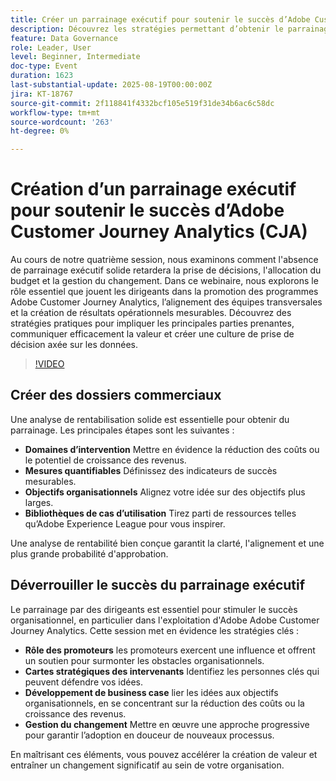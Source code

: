 ```yaml
---
title: Créer un parrainage exécutif pour soutenir le succès d’Adobe Customer Journey Analytics
description: Découvrez les stratégies permettant d’obtenir le parrainage des dirigeants pour réussir Adobe Customer Journey Analytics. Favorisez l’alignement, sécurisez les budgets et encouragez la prise de décisions axée sur les données.
feature: Data Governance
role: Leader, User
level: Beginner, Intermediate
doc-type: Event
duration: 1623
last-substantial-update: 2025-08-19T00:00:00Z
jira: KT-18767
source-git-commit: 2f118841f4332bcf105e519f31de34b6ac6c58dc
workflow-type: tm+mt
source-wordcount: '263'
ht-degree: 0%

---
```



# Création d’un parrainage exécutif pour soutenir le succès d’Adobe Customer Journey Analytics (CJA)

Au cours de notre quatrième session, nous examinons comment l&#39;absence de parrainage exécutif solide retardera la prise de décisions, l&#39;allocation du budget et la gestion du changement. Dans ce webinaire, nous explorons le rôle essentiel que jouent les dirigeants dans la promotion des programmes Adobe Customer Journey Analytics, l’alignement des équipes transversales et la création de résultats opérationnels mesurables. Découvrez des stratégies pratiques pour impliquer les principales parties prenantes, communiquer efficacement la valeur et créer une culture de prise de décision axée sur les données.

>[!VIDEO](https://video.tv.adobe.com/v/3470856/?learn=on&enablevpops&captions=fre_fr)

## Créer des dossiers commerciaux

Une analyse de rentabilisation solide est essentielle pour obtenir du parrainage. Les principales étapes sont les suivantes :

* **Domaines d’intervention** Mettre en évidence la réduction des coûts ou le potentiel de croissance des revenus.
* **Mesures quantifiables** Définissez des indicateurs de succès mesurables.
* **Objectifs organisationnels** Alignez votre idée sur des objectifs plus larges.
* **Bibliothèques de cas d’utilisation** Tirez parti de ressources telles qu’Adobe Experience League pour vous inspirer.

Une analyse de rentabilité bien conçue garantit la clarté, l&#39;alignement et une plus grande probabilité d&#39;approbation.

## Déverrouiller le succès du parrainage exécutif

Le parrainage par des dirigeants est essentiel pour stimuler le succès organisationnel, en particulier dans l&#39;exploitation d&#39;Adobe Adobe Customer Journey Analytics. Cette session met en évidence les stratégies clés :

* **Rôle des promoteurs** les promoteurs exercent une influence et offrent un soutien pour surmonter les obstacles organisationnels.
* **Cartes stratégiques des intervenants** Identifiez les personnes clés qui peuvent défendre vos idées.
* **Développement de business case** lier les idées aux objectifs organisationnels, en se concentrant sur la réduction des coûts ou la croissance des revenus.
* **Gestion du changement** Mettre en œuvre une approche progressive pour garantir l’adoption en douceur de nouveaux processus.

En maîtrisant ces éléments, vous pouvez accélérer la création de valeur et entraîner un changement significatif au sein de votre organisation.
